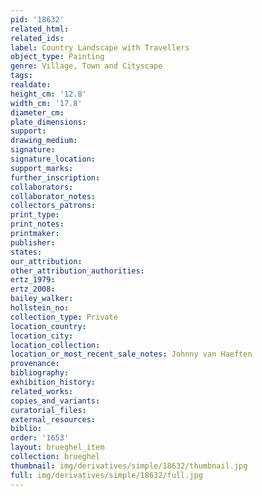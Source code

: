 ```yaml
---
pid: '18632'
related_html: 
related_ids: 
label: Country Landscape with Travellers
object_type: Painting
genre: Village, Town and Cityscape
tags: 
realdate: 
height_cm: '12.8'
width_cm: '17.8'
diameter_cm: 
plate_dimensions: 
support: 
drawing_medium: 
signature: 
signature_location: 
support_marks: 
further_inscription: 
collaborators: 
collaborator_notes: 
collectors_patrons: 
print_type: 
print_notes: 
printmaker: 
publisher: 
states: 
our_attribution: 
other_attribution_authorities: 
ertz_1979: 
ertz_2008: 
bailey_walker: 
hollstein_no: 
collection_type: Private
location_country: 
location_city: 
location_collection: 
location_or_most_recent_sale_notes: Johnny van Haeften
provenance: 
bibliography: 
exhibition_history: 
related_works: 
copies_and_variants: 
curatorial_files: 
external_resources: 
biblio: 
order: '1653'
layout: brueghel_item
collection: brueghel
thumbnail: img/derivatives/simple/18632/thumbnail.jpg
full: img/derivatives/simple/18632/full.jpg
---
```

